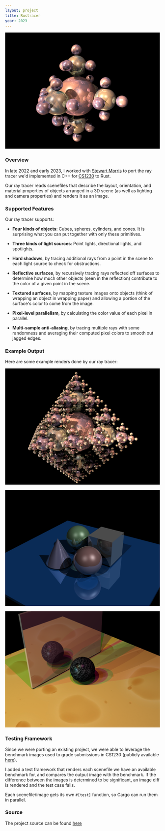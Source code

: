 ```yaml
---
layout: project
title: Rustracer
year: 2023
---
```


![](take_forever_recursiveSpheres3.png)

### Overview

In late 2022 and early 2023, I worked with [Stewart Morris](https://github.com/stew2003) to
port the ray tracer we'd implemented in C++ for [CS1230](http://cs.brown.edu/courses/csci1230/) to Rust.

Our ray tracer reads scenefiles that describe the layout, orientation, and material properties
of objects arranged in a 3D scene (as well as lighting and camera properties) and renders it
as an image.

### Supported Features

Our ray tracer supports:

- **Four kinds of objects**: Cubes, spheres, cylinders, and cones. It is surprising what you can put
  together with only these primitives.

- **Three kinds of light sources**: Point lights, directional lights, and spotlights.

- **Hard shadows**, by tracing additional rays from a point in the scene to each light source to
  check for obstructions.

- **Reflective surfaces**, by recursively tracing rays reflected off surfaces to determine how much
  other objects (seen in the reflection) contribute to the color of a given point in the scene.

- **Textured surfaces**, by mapping texture images onto objects (think of wrapping an object
  in wrapping paper) and allowing a portion of the surface's color to come from the image.

- **Pixel-level parallelism**, by calculating the color value of each pixel in parallel.

- **Multi-sample anti-aliasing**, by tracing multiple rays with some randomness and averaging
  their computed pixel colors to smooth out jagged edges.

### Example Output

Here are some example renders done by our ray tracer:

![](take_forever_recursiveSpheres5.png)

![](feature_mirror_refl.png)

![](test_feature_shadow_test.png)

### Testing Framework

Since we were porting an existing project, we were able to leverage the benchmark images
used to grade submissions in CS1230 (publicly available [here](https://github.com/BrownCSCI1230/scenefiles)).

I added a test framework that renders each scenefile we have an available benchmark for,
and compares the output image with the benchmark. If the difference between the images
is determined to be significant, an image diff is rendered and the test case fails.

Each scenefile/image gets its own `#[test]` function, so Cargo can run them in parallel.

### Source

The project source can be found [here](https://github.com/thomascastleman/rustracer)
